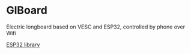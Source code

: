# GlBoard
Electric longboard based on VESC and ESP32, controlled by phone over Wifi

[ESP32 library](https://github.com/espressif/arduino-esp32)
